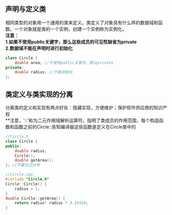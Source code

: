 

## 声明与定义类  
  
相同类型的对象用一个通用的类来定义。类定义了对象具有什么样的数据域和函数。一个对象就是类的一个实例，创建一个实例称为实例化。  
**注意：**  
**1.如果不使用public关键字，那么这些成员的可见性缺省为private**  
**2.数据域不能在声明时进行初始化**  
```c++
class Circle {
    double area; //不使用public关键字，默认private
private:
    double radius; //不能初始化
};
```
  
## 类定义与类实现的分离  
  
分离类的定义和实现有两点好处：隐藏实现，方便维护；保护软件供应商的知识产权  
**注意，'::'称为二元作用域解析运算符，指明了类成员的作用范围，每个构造函数和函数之前的Circle::告知编译器这些函数是定义在Circle类中的  
```c++
//Circle.h
class Circle {
public:
    double radius;
    Circle();
    double getArea();
}; //不要忘记分号

//Circle.cpp
#include "Circle.h"
Circle::Circle() {
    radius = 1;
}
double CirCle::getArea() {
    return radius* radius * 3.14159;
}
```

